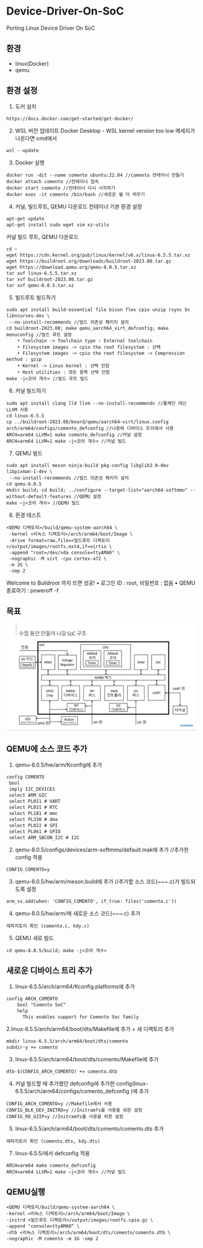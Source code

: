 # Device-Driver-On-SoC
Porting Linux Device Driver On SoC

## 환경
- linux(Docker)
- qemu

## 환경 설정
1. 도커 설치
```
https://docs.docker.com/get-started/get-docker/
```
2. WSL 버전 업데이트
Docker Desktop - WSL kernel version too low 메세지가 나온다면 cmd에서
```
wsl --update
```
3. Docker 실행
```
docker run -dit --name comento ubuntu:22.04 //comento 컨테이너 만들기
docker attach comento //컨테이너 접속
docker start comento //컨테이너 다시 시작하기
docker exec -it comento /bin/bash //새로운 쉘 더 띄우기
```
4. 커널, 빌드루트, QEMU 다운로드
컨테이너 기본 환경 설정
```
apt-get update
apt-get install sudo wget vim xz-utils
```
커널 빌드 루트, QEMU 다운로드
```
cd ~
wget https://cdn.kernel.org/pub/linux/kernel/v6.x/linux-6.5.5.tar.xz
wget https://buildroot.org/downloads/buildroot-2023.08.tar.gz
wget https://download.qemu.org/qemu-8.0.5.tar.xz
tar xvf linux-6.5.5.tar.xz
tar xvf buildroot-2023.08.tar.gz
tar xvf qemu-8.0.5.tar.xz
```
5. 빌드루트 빌드하기
```
sudo apt install build-essential file bison flex cpio unzip rsync bc libncurses-dev \
 --no-install-recommends //빌드 의존성 패키지 설치
cd buildroot-2023.08; make qemu_aarch64_virt_defconfig; make menuconfig //빌드 루트 설정
	• Toolchain -> Toolchain type : External toolchain
	• Filesystem images -> cpio the root filesystem : 선택
	• Filesystem images -> cpio the root filesystem -> Compression method : gzip
	• Kernel -> Linux kernel : 선택 안함
	• Host utilities : 모든 항목 선택 안함
make -j<코어 개수> //빌드 루트 빌드
```
6. 커널 빌드하기
```
sudo apt install clang lld llvm --no-install-recommends //툴체인 대신 LLVM 사용
cd linux-6.5.5
cp ../buildroot-2023.08/board/qemu/aarch64-virt/linux.config arch/arm64/configs/comento_defconfig //나중에 디바이스 트리에서 사용
ARCH=arm64 LLVM=1 make comento_defconfig //커널 설정
ARCH=arm64 LLVM=1 make –j<코어 개수> //커널 빌드
```
7. QEMU 빌드
```
sudo apt install meson ninja-build pkg-config libglib2.0-dev libpixman-1-dev \
 --no-install-recommends //빌드 의존성 패키지 설치
cd qemu-8.0.5
mkdir build; cd build; ../configure --target-list="aarch64-softmmu" --without-default-features //QEMU 설정
make –j<코어 개수> //QEMU 빌드
```
8. 환경 테스트
```
<QEMU 디렉토리>/build/qemu-system-aarch64 \
 -kernel <리눅스 디렉토리>/arch/arm64/boot/Image \
 -drive format=raw,file=<빌드루트 디렉토리>/output/images/rootfs.ext4,if=virtio \
 -append "root=/dev/vda console=ttyAMA0" \
 -nographic -M virt -cpu cortex-a72 \
 -m 2G \
 -smp 2
```
Welcome to Buildroot 까지 뜨면 성공!
• 로그인 ID : root, 비밀번호 : 없음
• QEMU 종료하기 : poweroff -f

## 목표
![최종 목표](https://github.com/Dae-Yong-Kim/Device-Driver-On-SoC/blob/main/readmefile_image/%EC%B5%9C%EC%A2%85%20%EB%AA%A9%ED%91%9C.jpg)

## QEMU에 소스 코드 추가
1. qemu-8.0.5/hw/arm/Kconfig에 추가
```
config COMENTO
 bool
 imply I2C_DEVICES
 select ARM_GIC
 select PL011 # UART
 select PL031 # RTC
 select PL181 # mmc
 select PL330 # dma
 select PL022 # SPI
 select PL061 # GPIO
 select ARM_SBCON_I2C # I2C
```
2. qemu-8.0.5/configs/devices/arm-softmmu/default.mak에 추가 //추가한 config 적용
```
CONFIG_COMENTO=y
```
3. qemu-8.0.5/hw/arm/meson.build에 추가 //추가할 소스 코드(~~~.c)가 빌드되도록 설정
```
arm_ss.add(when: 'CONFIG_COMENTO', if_true: files('comento.c'))
```
4. qemu-8.0.5/hw/arm/에 새로운 소스 코드(~~~.c) 추가
```
레파지토리 확인 (comento.c, kdy.c)
```
5. QEMU 새로 빌드
```
cd qemu-8.0.5/build; make -j<코어 개수>
```

## 새로운 디바이스 트리 추가
1. linux-6.5.5/arch/arm64/Kconfig.platforms에 추가
```
config ARCH_COMENTO
	bool "Comento SoC"
	help
	  This enables support for Comento Soc family
```
2.linux-6.5.5/arch/arm64/boot/dts/Makefile에 추가 + 새 디렉토리 추가
```
mkdir linux-6.5.5/arch/arm64/boot/dts/comento
subdir-y += comento
```
3. linux-6.5.5/arch/arm64/boot/dts/comento/Makefile에 추가
```
dtb-$(CONFIG_ARCH_COMENTO) += comento.dtb
```
4. 커널 빌드할 때 추가했던 defconfig에 추가한 config(linux-6.5.5/arch/arm64/configs/comento_defconfig
)에 추가
```
CONFIG_ARCH_COMENTO=y //Makefile에서 사용
CONFIG_BLK_DEV_INITRD=y //Initramfs를 사용을 위한 설정
CONFIG_RD_GZIP=y //Initramfs를 사용을 위한 설정
```
5. linux-6.5.5/arch/arm64/boot/dts/comento/comento.dts 추가
```
레파지토리 확인 (comento.dts, kdy.dts)
```
7. linux-6.5.5/에서 defconfig 적용
```
ARCH=arm64 make comento_defconfig
ARCH=arm64 LLVM=1 make –j<코어 개수> //커널 빌드
```

## QEMU실행
```
<QEMU 디렉토리/build/qemu-system-aarch64 \
-kernel <리눅스 디렉토리>/arch/arm64/boot/Image \
-initrd <빌드루트 디렉토리>/output/images/rootfs.cpio.gz \
-append "console=ttyAMA0“ \
-dtb <리눅스 디렉토리>/arch/arm64/boot/dts/comento/comento.dtb \
-nographic -M comento -m 1G -smp 2
```
